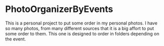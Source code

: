 PhotoOrganizerByEvents
======================

This is a personal project to put some order in my personal photos.
I have so many photos, from many different sources that it is a big affort to put some order to them.
This one is designed to order in folders depending on the event.
